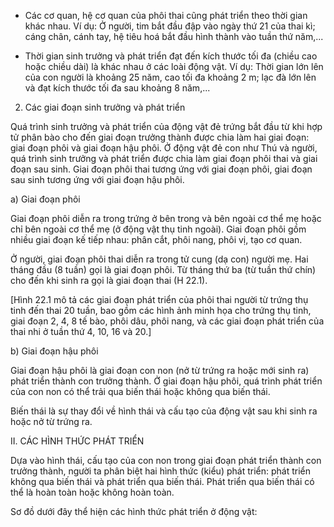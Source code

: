 - Các cơ quan, hệ cơ quan của phôi thai cũng phát triển theo thời gian khác nhau. Ví dụ: Ở người, tim bắt đầu đập vào ngày thứ 21 của thai kì; cáng chân, cánh tay, hệ tiêu hoá bắt đầu hình thành vào tuần thứ năm,...

- Thời gian sinh trưởng và phát triển đạt đến kích thước tối đa (chiều cao hoặc chiều dài) là khác nhau ở các loài động vật. Ví dụ: Thời gian lớn lên của con người là khoảng 25 năm, cao tối đa khoảng 2 m; lạc đà lớn lên và đạt kích thước tối đa sau khoảng 8 năm,...

2. Các giai đoạn sinh trưởng và phát triển

Quá trình sinh trưởng và phát triển của động vật đẻ trứng bắt đầu từ khi hợp tử phân bào cho đến giai đoạn trưởng thành được chia làm hai giai đoạn: giai đoạn phôi và giai đoạn hậu phôi. Ở động vật đẻ con như Thú và người, quá trình sinh trưởng và phát triển được chia làm giai đoạn phôi thai và giai đoạn sau sinh. Giai đoạn phôi thai tương ứng với giai đoạn phôi, giai đoạn sau sinh tương ứng với giai đoạn hậu phôi.

a) Giai đoạn phôi

Giai đoạn phôi diễn ra trong trứng ở bên trong và bên ngoài cơ thể mẹ hoặc chỉ bên ngoài cơ thể mẹ (ở động vật thụ tinh ngoài). Giai đoạn phôi gồm nhiều giai đoạn kế tiếp nhau: phân cắt, phôi nang, phôi vị, tạo cơ quan.

Ở người, giai đoạn phôi thai diễn ra trong tử cung (dạ con) người mẹ. Hai tháng đầu (8 tuần) gọi là giai đoạn phôi. Từ tháng thứ ba (từ tuần thứ chín) cho đến khi sinh ra gọi là giai đoạn thai (H 22.1).

[Hình 22.1 mô tả các giai đoạn phát triển của phôi thai người từ trứng thụ tinh đến thai 20 tuần, bao gồm các hình ảnh minh họa cho trứng thụ tinh, giai đoạn 2, 4, 8 tế bào, phôi dâu, phôi nang, và các giai đoạn phát triển của thai nhi ở tuần thứ 4, 10, 16 và 20.]

b) Giai đoạn hậu phôi

Giai đoạn hậu phôi là giai đoạn con non (nở từ trứng ra hoặc mới sinh ra) phát triển thành con trưởng thành. Ở giai đoạn hậu phôi, quá trình phát triển của con non có thể trải qua biến thái hoặc không qua biến thái.

Biến thái là sự thay đổi về hình thái và cấu tạo của động vật sau khi sinh ra hoặc nở từ trứng ra.

II. CÁC HÌNH THỨC PHÁT TRIỂN

Dựa vào hình thái, cấu tạo của con non trong giai đoạn phát triển thành con trưởng thành, người ta phân biệt hai hình thức (kiểu) phát triển: phát triển không qua biến thái và phát triển qua biến thái. Phát triển qua biến thái có thể là hoàn toàn hoặc không hoàn toàn.

Sơ đồ dưới đây thể hiện các hình thức phát triển ở động vật: